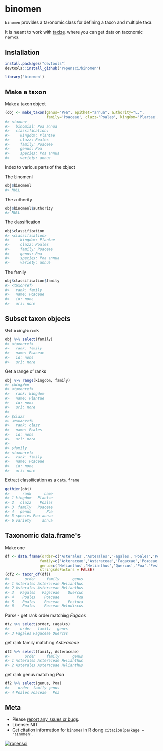 binomen
=======



`binomen` provides a taxonomic class for defining a taxon and multiple taxa.

It is meant to work with [taxize](https://github.com/ropensci/taxize), where you can get data on taxonomic names.


## Installation


```r
install.packages("devtools")
devtools::install_github("ropensci/binomen")
```


```r
library('binomen')
```

## Make a taxon

Make a taxon object


```r
(obj <- make_taxon(genus="Poa", epithet="annua", authority="L.",
                   family='Poaceae', clazz='Poales', kingdom='Plantae', variety='annua'))
#> <taxon>
#>   binomial: Poa annua
#>   classification: 
#>     kingdom: Plantae
#>     clazz: Poales
#>     family: Poaceae
#>     genus: Poa
#>     species: Poa annua
#>     variety: annua
```

Index to various parts of the object

The binomenl


```r
obj$binomenl
#> NULL
```

The authority


```r
obj$binomenl$authority
#> NULL
```

The classification


```r
obj$classification
#> <classification>
#>     kingdom: Plantae
#>     clazz: Poales
#>     family: Poaceae
#>     genus: Poa
#>     species: Poa annua
#>     variety: annua
```

The family


```r
obj$classification$family
#> <taxonref>
#>   rank: family
#>   name: Poaceae
#>   id: none
#>   uri: none
```

## Subset taxon objects

Get a single rank


```r
obj %>% select(family)
#> <taxonref>
#>   rank: family
#>   name: Poaceae
#>   id: none
#>   uri: none
```

Get a range of ranks


```r
obj %>% range(kingdom, family)
#> $kingdom
#> <taxonref>
#>   rank: kingdom
#>   name: Plantae
#>   id: none
#>   uri: none
#> 
#> $clazz
#> <taxonref>
#>   rank: clazz
#>   name: Poales
#>   id: none
#>   uri: none
#> 
#> $family
#> <taxonref>
#>   rank: family
#>   name: Poaceae
#>   id: none
#>   uri: none
```

Extract classification as a `data.frame`


```r
gethier(obj)
#>      rank      name
#> 1 kingdom   Plantae
#> 2   clazz    Poales
#> 3  family   Poaceae
#> 4   genus       Poa
#> 5 species Poa annua
#> 6 variety     annua
```

## Taxonomic data.frame's

Make one


```r
df <- data.frame(order=c('Asterales','Asterales','Fagales','Poales','Poales','Poales'),
                family=c('Asteraceae','Asteraceae','Fagaceae','Poaceae','Poaceae','Poaceae'),
                genus=c('Helianthus','Helianthus','Quercus','Poa','Festuca','Holodiscus'),
                stringsAsFactors = FALSE)
(df2 <- taxon_df(df))
#>       order     family      genus
#> 1 Asterales Asteraceae Helianthus
#> 2 Asterales Asteraceae Helianthus
#> 3   Fagales   Fagaceae    Quercus
#> 4    Poales    Poaceae        Poa
#> 5    Poales    Poaceae    Festuca
#> 6    Poales    Poaceae Holodiscus
```

Parse - get rank order matching _Fagales_


```r
df2 %>% select(order, Fagales)
#>     order   family   genus
#> 3 Fagales Fagaceae Quercus
```

get rank family matching _Asteraceae_


```r
df2 %>% select(family, Asteraceae)
#>       order     family      genus
#> 1 Asterales Asteraceae Helianthus
#> 2 Asterales Asteraceae Helianthus
```

get rank genus matching _Poa_


```r
df2 %>% select(genus, Poa)
#>    order  family genus
#> 4 Poales Poaceae   Poa
```


## Meta

* Please [report any issues or bugs](https://github.com/ropensci/binomen/issues).
* License: MIT
* Get citation information for `binomen` in R doing `citation(package = 'binomen')`

[![ropensci](http://ropensci.org/public_images/github_footer.png)](http://ropensci.org)
